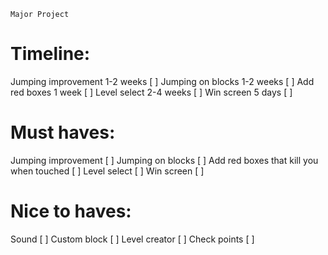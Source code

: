 ``Major Project``


# Timeline:

Jumping improvement 1-2 weeks           [ ]
Jumping on blocks 1-2 weeks             [ ]
Add red boxes 1 week                    [ ]
Level select 2-4 weeks                  [ ]
Win screen 5 days                       [ ]





# Must haves:

Jumping improvement                      [ ]
Jumping on blocks                        [ ]
Add red boxes that kill you when touched [ ]
Level select                             [ ]
Win screen                               [ ]



# Nice to haves:

Sound                                    [ ]
Custom block                             [ ]
Level creator                            [ ]
Check points                             [ ]

